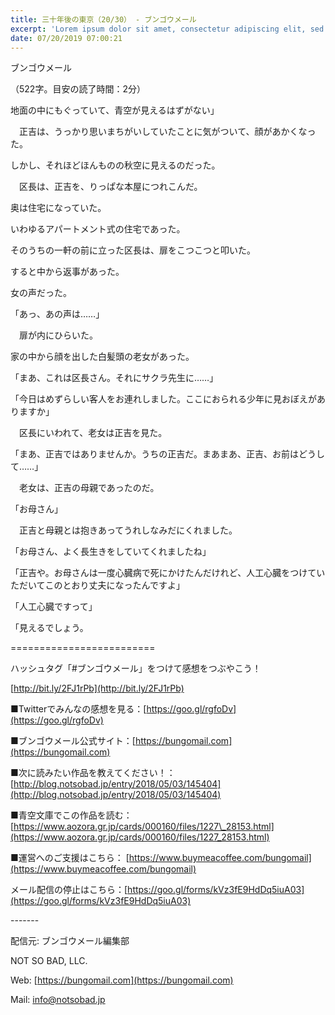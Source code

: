 ```yaml
---
title: 三十年後の東京（20/30） - ブンゴウメール
excerpt: 'Lorem ipsum dolor sit amet, consectetur adipiscing elit, sed do eiusmod tempor incididunt ut labore et dolore magna aliqua. Praesent elementum facilisis leo vel fringilla est ullamcorper eget. At imperdiet dui accumsan sit amet nulla facilisi morbi tempus.'
date: 07/20/2019 07:00:21
---
```


ブンゴウメール

（522字。目安の読了時間：2分）

地面の中にもぐっていて、青空が見えるはずがない」

　正吉は、うっかり思いまちがいしていたことに気がついて、顔があかくなった。

しかし、それほどほんものの秋空に見えるのだった。

　区長は、正吉を、りっぱな本屋につれこんだ。

奥は住宅になっていた。

いわゆるアパートメント式の住宅であった。

そのうちの一軒の前に立った区長は、扉をこつこつと叩いた。

すると中から返事があった。

女の声だった。

「あっ、あの声は……」

　扉が内にひらいた。

家の中から顔を出した白髪頭の老女があった。

「まあ、これは区長さん。それにサクラ先生に……」

「今日はめずらしい客人をお連れしました。ここにおられる少年に見おぼえがありますか」

　区長にいわれて、老女は正吉を見た。

「まあ、正吉ではありませんか。うちの正吉だ。まあまあ、正吉、お前はどうして……」

　老女は、正吉の母親であったのだ。

「お母さん」

　正吉と母親とは抱きあってうれしなみだにくれました。

「お母さん、よく長生きをしていてくれましたね」

「正吉や。お母さんは一度心臓病で死にかけたんだけれど、人工心臓をつけていただいてこのとおり丈夫になったんですよ」

「人工心臓ですって」

「見えるでしょう。

\=========================

ハッシュタグ「#ブンゴウメール」をつけて感想をつぶやこう！　

[http://bit.ly/2FJ1rPb](http://bit.ly/2FJ1rPb)

■Twitterでみんなの感想を見る：[https://goo.gl/rgfoDv](https://goo.gl/rgfoDv)

■ブンゴウメール公式サイト：[https://bungomail.com](https://bungomail.com)

■次に読みたい作品を教えてください！：[http://blog.notsobad.jp/entry/2018/05/03/145404](http://blog.notsobad.jp/entry/2018/05/03/145404)

■青空文庫でこの作品を読む：[https://www.aozora.gr.jp/cards/000160/files/1227\_28153.html](https://www.aozora.gr.jp/cards/000160/files/1227_28153.html)

■運営へのご支援はこちら： [https://www.buymeacoffee.com/bungomail](https://www.buymeacoffee.com/bungomail)

メール配信の停止はこちら：[https://goo.gl/forms/kVz3fE9HdDq5iuA03](https://goo.gl/forms/kVz3fE9HdDq5iuA03)

\-------

配信元: ブンゴウメール編集部

NOT SO BAD, LLC.

Web: [https://bungomail.com](https://bungomail.com)

Mail: info@notsobad.jp